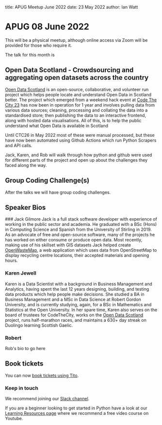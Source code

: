 title: APUG Meetup June 2022
date: 23 May 2022
author: Ian Watt

# APUG 08 June 2022
This will be a physical meetup, although online access via Zoom will be provided for those who require it.

The talk for this month is

## Open Data Scotland - Crowdsourcing and aggregating open datasets across the country

[Open Data Scotland](https://opendata.scot) is an open-source, collaborative, and volunteer run project which helps people locate and understand Open Data in Scotland better. The project which emerged from a weekend hack event at [Code The City 23](https://codethecity.org/ctc23-the-future-of-the-city/) has now been in operation for 1 year and involves pulling data from various data sources; cleaning, processing and collating the data into a standardised store; then publishing the data to an interactive frontend, along with hosted data visualisations. All of this, is to help the public understand what Open Data is available in Scotland

Until CTC26 in May 2022 most of these were manual processed, but these have now been automated using Github Actions which run Python Scrapers and API calls.

Jack, Karen, and Rob will walk through how python and github were used for different parts of the project and open up about the challenges they faced along the way. 

## Group Coding Challenge(s)
After the talks we will have group coding challenges. 

## Speaker Bios

### Jack Gilmore
Jack is a full stack software developer with experience of working in the public sector and academia. He graduated with a BSc (Hons) in Computing Science and Spanish from the University of Stirling in 2019. As an advocate of free and open-source software, many of the projects he has worked on either consume or produce open data. Most recently, making use of his skillset with GIS datasets Jack helped create [OpenWasteMap](https://openwastemap.uk/), a web application which uses data from OpenStreetMap to display recycling centre locations, their accepted materials and opening hours.

### Karen Jewell
Karen is a Data Scientist with a background in Business Management and Analytics, having spent the last 12 years designing, building, and testing data products which help people make decisions. She studied a BA in Business Management and a MSc in Data Science at Robert Gordon University, and is currently studying, again, for a BSc in Mathematics and Statistics at the Open University. In her spare time, Karen also serves on the board of trustees for CodeTheCity, works on the [Open Data Scotland](www.opendata.scot) project, runs half-marathon races, and maintains a 630+ day streak on Duolingo learning Scottish Gaelic.


### Robert
Rob's bio to go here

## Book tickets

You can now [book tickets using Tito](https://ti.to/code-the-city/aberdeen-python-user-group-june-2022).

### Keep in touch

We recommend joining our [Slack channel](https://join.slack.com/t/python-aberdeen/shared_invite/zt-gfjps8xe-M9YkWloAUL73blPovaHvFA). 

If you are a beginner looking to get started in Python have a look at our [Learning Resources page](https://pythonaberdeen.github.io/pages/learning-resources.html) where we recommend a free video course on Youtube. 
